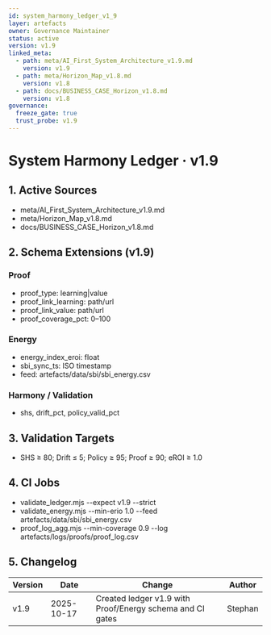 ```yaml
--- 
id: system_harmony_ledger_v1_9
layer: artefacts
owner: Governance Maintainer
status: active
version: v1.9
linked_meta:
  - path: meta/AI_First_System_Architecture_v1.9.md
    version: v1.9
  - path: meta/Horizon_Map_v1.8.md
    version: v1.8
  - path: docs/BUSINESS_CASE_Horizon_v1.8.md
    version: v1.8
governance:
  freeze_gate: true
  trust_probe: v1.9
---
```

# System Harmony Ledger · v1.9
## 1. Active Sources
- meta/AI_First_System_Architecture_v1.9.md
- meta/Horizon_Map_v1.8.md
- docs/BUSINESS_CASE_Horizon_v1.8.md
## 2. Schema Extensions (v1.9)
### Proof
- proof_type: learning|value
- proof_link_learning: path/url
- proof_link_value: path/url
- proof_coverage_pct: 0–100
### Energy
- energy_index_eroi: float
- sbi_sync_ts: ISO timestamp
- feed: artefacts/data/sbi/sbi_energy.csv
### Harmony / Validation
- shs, drift_pct, policy_valid_pct
## 3. Validation Targets
- SHS ≥ 80; Drift ≤ 5; Policy ≥ 95; Proof ≥ 90; eROI ≥ 1.0
## 4. CI Jobs
- validate_ledger.mjs --expect v1.9 --strict
- validate_energy.mjs --min-erio 1.0 --feed artefacts/data/sbi/sbi_energy.csv
- proof_log_agg.mjs --min-coverage 0.9 --log artefacts/logs/proofs/proof_log.csv
## 5. Changelog
| Version | Date | Change | Author |
|---|---|---|---|
| v1.9 | 2025-10-17 | Created ledger v1.9 with Proof/Energy schema and CI gates | Stephan |
